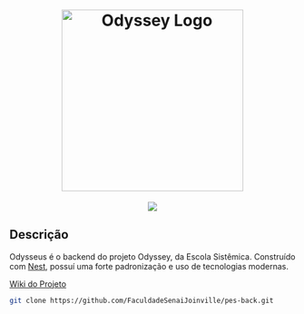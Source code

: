 <div align="center">
    <h1>
      <img src="./" width="320" alt="Odyssey Logo" />
    </h1>
    <img src="https://img.shields.io/badge/node-12.18.2-green.svg">
</div>

## Descrição
Odysseus é o backend do projeto Odyssey, da Escola Sistêmica. Construído com [Nest](https://nestjs.com/), possuí uma forte padronização e uso de tecnologias modernas.

[Wiki do Projeto](https://github.com/FaculdadeSenaiJoinville/pes-back/wiki)

```bash
git clone https://github.com/FaculdadeSenaiJoinville/pes-back.git
```
